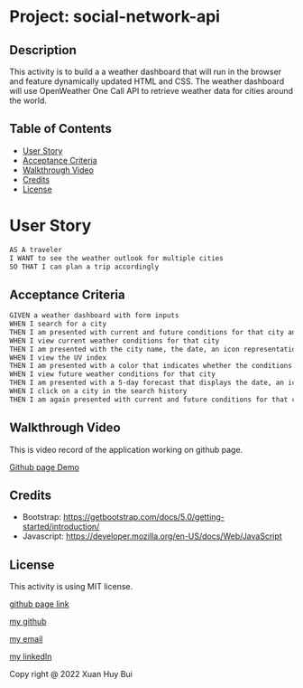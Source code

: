 # Project: social-network-api
## Description

This activity is to build a a weather dashboard that will run in the browser and feature dynamically updated HTML and CSS. The weather dashboard will use OpenWeather One Call API to retrieve weather data for cities around the world.

## Table of Contents

- [User Story](#user-story)
- [Acceptance Criteria](#acceptance-criteria)
- [Walkthrough Video](#walkthrough-video)
- [Credits](#credits)
- [License](#License)

# User Story

```md
AS A traveler
I WANT to see the weather outlook for multiple cities
SO THAT I can plan a trip accordingly
```

## Acceptance Criteria

```md
GIVEN a weather dashboard with form inputs
WHEN I search for a city
THEN I am presented with current and future conditions for that city and that city is added to the search history
WHEN I view current weather conditions for that city
THEN I am presented with the city name, the date, an icon representation of weather conditions, the temperature, the humidity, the wind speed, and the UV index
WHEN I view the UV index
THEN I am presented with a color that indicates whether the conditions are favorable, moderate, or severe
WHEN I view future weather conditions for that city
THEN I am presented with a 5-day forecast that displays the date, an icon representation of weather conditions, the temperature, the wind speed, and the humidity
WHEN I click on a city in the search history
THEN I am again presented with current and future conditions for that city
```

## Walkthrough Video
This is video record of the application working on github page.

[Github page Demo](https://drive.google.com/file/d/1iHsuDKLXzoFzcKw1LmxdY7LTHWVQaBXd/view)

## Credits

- Bootstrap: https://getbootstrap.com/docs/5.0/getting-started/introduction/
- Javascript: https://developer.mozilla.org/en-US/docs/Web/JavaScript
 

## License

This activity is using MIT license.

[github page link](https://github.com/HuyBui1987)

[my github](https://github.com/HuyBui1987)

[my email](huybuixuan87@gmail.com)

[my linkedIn](https://www.linkedin.com/in/huy-bui-xuan-b0b079238/)

Copy right @ 2022 Xuan Huy Bui
